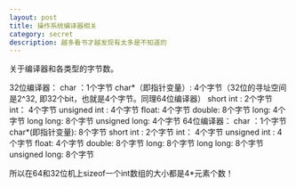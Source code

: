 ```yaml
---
layout: post
title: 操作系统编译器相关 
category: secret
description: 越多看书才越发现有太多是不知道的
---
```

关于编译器和各类型的字节数。

32位编译器：
      char ：1个字节
      char*（即指针变量）: 4个字节（32位的寻址空间是2^32, 即32个bit，也就是4个字节。同理64位编译器）
      short int : 2个字节
      int：  4个字节
      unsigned int : 4个字节
      float:  4个字节
      double:   8个字节
      long:   4个字节
      long long:  8个字节
      unsigned long:  4个字节
64位编译器：
      char ：1个字节
      char*(即指针变量): 8个字节
      short int : 2个字节
      int：  4个字节
      unsigned int : 4个字节
      float:  4个字节
      double:   8个字节
      long:   8个字节
      long long:  8个字节
      unsigned long:  8个字节

所以在64和32位机上sizeof一个int数组的大小都是4*元素个数！

[LinChaohui]:    http://www.linchaohui.com  "LinChaohui"

